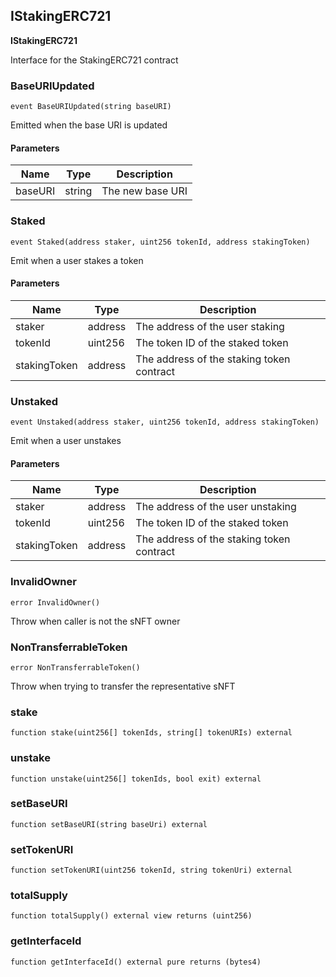 ## IStakingERC721


**IStakingERC721**

Interface for the StakingERC721 contract




### BaseURIUpdated

```solidity
event BaseURIUpdated(string baseURI)
```


Emitted when the base URI is updated


#### Parameters

| Name | Type | Description |
| ---- | ---- | ----------- |
| baseURI | string | The new base URI |


### Staked

```solidity
event Staked(address staker, uint256 tokenId, address stakingToken)
```


Emit when a user stakes a token


#### Parameters

| Name | Type | Description |
| ---- | ---- | ----------- |
| staker | address | The address of the user staking |
| tokenId | uint256 | The token ID of the staked token |
| stakingToken | address | The address of the staking token contract |


### Unstaked

```solidity
event Unstaked(address staker, uint256 tokenId, address stakingToken)
```


Emit when a user unstakes


#### Parameters

| Name | Type | Description |
| ---- | ---- | ----------- |
| staker | address | The address of the user unstaking |
| tokenId | uint256 | The token ID of the staked token |
| stakingToken | address | The address of the staking token contract |


### InvalidOwner

```solidity
error InvalidOwner()
```


Throw when caller is not the sNFT owner




### NonTransferrableToken

```solidity
error NonTransferrableToken()
```


Throw when trying to transfer the representative sNFT




### stake

```solidity
function stake(uint256[] tokenIds, string[] tokenURIs) external
```







### unstake

```solidity
function unstake(uint256[] tokenIds, bool exit) external
```







### setBaseURI

```solidity
function setBaseURI(string baseUri) external
```







### setTokenURI

```solidity
function setTokenURI(uint256 tokenId, string tokenUri) external
```







### totalSupply

```solidity
function totalSupply() external view returns (uint256)
```







### getInterfaceId

```solidity
function getInterfaceId() external pure returns (bytes4)
```









